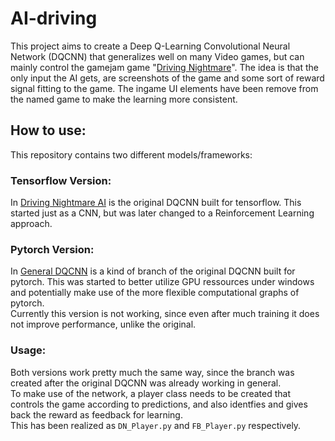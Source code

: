 # AI-driving
This project aims to create a Deep Q-Learning Convolutional Neural Network (DQCNN) that generalizes well on many Video games, but can mainly control the gamejam game "[Driving Nightmare](https://misterixi.itch.io/driving-nightmare)". The idea is that the only input the AI gets, are screenshots of the game and some sort of reward signal fitting to the game. The ingame UI elements have been remove from the named game to make the learning more consistent.
## How to use:
This repository contains two different models/frameworks:  
### Tensorflow Version:
In [Driving Nightmare AI](./driving_nightmare_AI/) is the original DQCNN built for tensorflow. This started just as a CNN, but was later changed to a Reinforcement Learning approach.  
### Pytorch Version:
In [General DQCNN](./general_dqcnn/) is a kind of branch of the original DQCNN built for pytorch. This was started to better utilize GPU ressources under windows and potentially make use of the more flexible computational graphs of pytorch.  
Currently this version is not working, since even after much training it does not improve performance, unlike the original.
### Usage:
Both versions work pretty much the same way, since the branch was created after the original DQCNN was already working in general.  
To make use of the network, a player class needs to be created that controls the game according to predictions, and also identfies and gives back the reward as feedback for learning.  
This has been realized as `DN_Player.py` and `FB_Player.py` respectively. 

